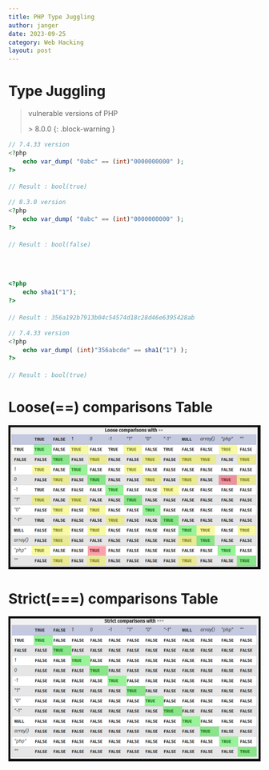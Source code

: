 ```yaml
---
title: PHP Type Juggling
author: janger
date: 2023-09-25
category: Web Hacking
layout: post
---
```



# Type Juggling

> vulnerable versions of PHP 
> 
> \> 8.0.0
{: .block-warning }

~~~ php
// 7.4.33 version
<?php
    echo var_dump( "0abc" == (int)"0000000000" );
?>

// Result : bool(true)
~~~

~~~ php
// 8.3.0 version
<?php
    echo var_dump( "0abc" == (int)"0000000000" );
?>

// Result : bool(false)
~~~

<br>


~~~ php

<?php
    echo sha1("1");
?>

// Result : 356a192b7913b04c54574d18c28d46e6395428ab

~~~


~~~ php
// 7.4.33 version
<?php
    echo var_dump( (int)"356abcde" == sha1("1") );
?>

// Result : bool(true)
~~~



# Loose(==) comparisons Table
![/assets/gitbook/images/2023-09-25/php-loose-comparisons.PNG](/assets/gitbook/images/2023-09-25/php-loose-comparisons.PNG)

# Strict(===) comparisons Table
![/assets/gitbook/images/2023-09-25/php-strict-comparisons.PNG](/assets/gitbook/images/2023-09-25/php-strict-comparisons.PNG)





